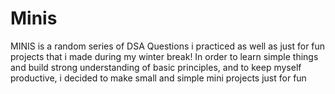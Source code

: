 # Minis

MINIS is a random series of DSA Questions i practiced as well as just for fun projects that i made during my winter break! In order to learn simple things and build strong understanding of basic principles, and to keep myself productive, i decided to make small and simple mini projects just for fun
